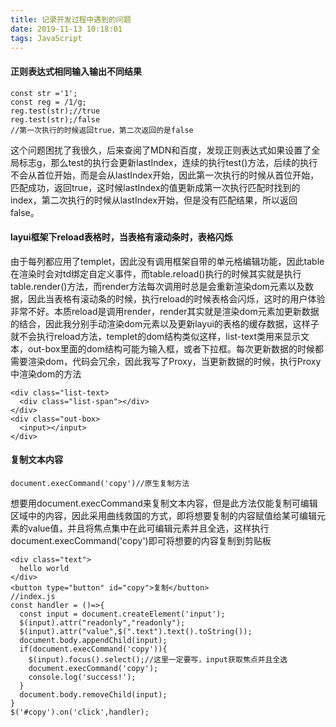 ```yaml
---
title: 记录开发过程中遇到的问题
date: 2019-11-13 10:18:01
tags: JavaScript
---
```


#### 正则表达式相同输入输出不同结果

```
const str ='1';
const reg = /1/g;
reg.test(str);//true
reg.test(str);/false
//第一次执行的时候返回true，第二次返回的是false
```
这个问题困扰了我很久，后来查阅了MDN和百度，发现正则表达式如果设置了全局标志g，那么test的执行会更新lastIndex，连续的执行test()方法，后续的执行不会从首位开始，而是会从lastIndex开始，因此第一次执行的时候从首位开始，匹配成功，返回true，这时候lastIndex的值更新成第一次执行匹配时找到的index，第二次执行的时候从lastIndex开始，但是没有匹配结果，所以返回false。

#### layui框架下reload表格时，当表格有滚动条时，表格闪烁

由于每列都应用了templet，因此没有调用框架自带的单元格编辑功能，因此table在渲染时会对td绑定自定义事件，而table.reload()执行的时候其实就是执行table.render()方法，而render方法每次调用时总是会重新渲染dom元素以及数据，因此当表格有滚动条的时候，执行reload的时候表格会闪烁，这时的用户体验非常不好。本质reload是调用render，render其实就是渲染dom元素加更新数据的结合，因此我分别手动渲染dom元素以及更新layui的表格的缓存数据，这样子就不会执行reload方法，templet的dom结构类似这样，list-text类用来显示文本，out-box里面的dom结构可能为输入框，或者下拉框。每次更新数据的时候都需要渲染dom，代码会冗余，因此我写了Proxy，当更新数据的时候，执行Proxy中渲染dom的方法
```
<div class="list-text>
  <div class="list-span"></div>
</div>
<div class="out-box>
  <input></input>
</div>
```

#### 复制文本内容

```
document.execCommand('copy')//原生复制方法
```
想要用document.execCommand来复制文本内容，但是此方法仅能复制可编辑区域中的内容，因此采用曲线救国的方式，即将想要复制的内容赋值给某可编辑元素的value值，并且将焦点集中在此可编辑元素并且全选，这样执行document.execCommand('copy')即可将想要的内容复制到剪贴板
```
<div class="text">
  hello world
</div>
<button type="button" id="copy">复制</button>
//index.js
const handler = ()=>{
  const input = document.createElement('input');
  $(input).attr("readonly","readonly");
  $(input).attr("value",$(".text").text().toString());
  document.body.appendChild(input);
  if(document.execCommand('copy')){
    $(input).focus().select();//这里一定要写，input获取焦点并且全选
    document.execCommand('copy');
    console.log('success!');
  }
  document.body.removeChild(input);
}
$('#copy').on('click',handler);
```

